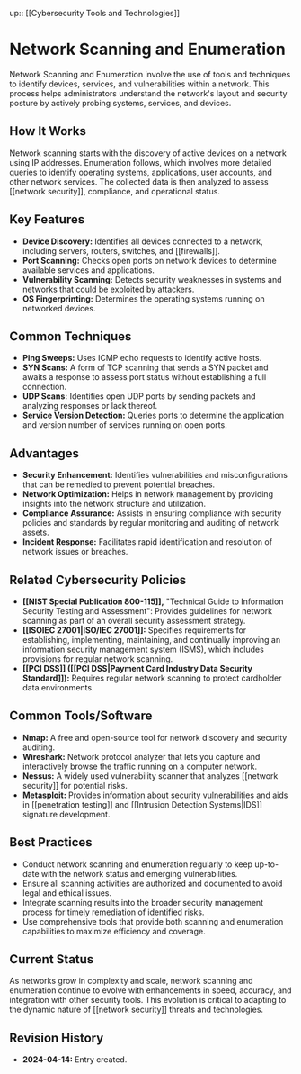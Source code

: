 up:: [[Cybersecurity Tools and Technologies]]
# Network Scanning and Enumeration

Network Scanning and Enumeration involve the use of tools and techniques to identify devices, services, and vulnerabilities within a network. This process helps administrators understand the network's layout and security posture by actively probing systems, services, and devices.

## How It Works

Network scanning starts with the discovery of active devices on a network using IP addresses. Enumeration follows, which involves more detailed queries to identify operating systems, applications, user accounts, and other network services. The collected data is then analyzed to assess [[network security]], compliance, and operational status.

## Key Features

- **Device Discovery:** Identifies all devices connected to a network, including servers, routers, switches, and [[firewalls]].
- **Port Scanning:** Checks open ports on network devices to determine available services and applications.
- **Vulnerability Scanning:** Detects security weaknesses in systems and networks that could be exploited by attackers.
- **OS Fingerprinting:** Determines the operating systems running on networked devices.

## Common Techniques

- **Ping Sweeps:** Uses ICMP echo requests to identify active hosts.
- **SYN Scans:** A form of TCP scanning that sends a SYN packet and awaits a response to assess port status without establishing a full connection.
- **UDP Scans:** Identifies open UDP ports by sending packets and analyzing responses or lack thereof.
- **Service Version Detection:** Queries ports to determine the application and version number of services running on open ports.

## Advantages

- **Security Enhancement:** Identifies vulnerabilities and misconfigurations that can be remedied to prevent potential breaches.
- **Network Optimization:** Helps in network management by providing insights into the network structure and utilization.
- **Compliance Assurance:** Assists in ensuring compliance with security policies and standards by regular monitoring and auditing of network assets.
- **Incident Response:** Facilitates rapid identification and resolution of network issues or breaches.

## Related Cybersecurity Policies

- **[[NIST Special Publication 800-115]],** "Technical Guide to Information Security Testing and Assessment": Provides guidelines for network scanning as part of an overall security assessment strategy.
- **[[ISOIEC 27001|ISO/IEC 27001]]:** Specifies requirements for establishing, implementing, maintaining, and continually improving an information security management system (ISMS), which includes provisions for regular network scanning.
- **[[PCI DSS]] ([[PCI DSS|Payment Card Industry Data Security Standard]]):** Requires regular network scanning to protect cardholder data environments.

## Common Tools/Software

- **Nmap:** A free and open-source tool for network discovery and security auditing.
- **Wireshark:** Network protocol analyzer that lets you capture and interactively browse the traffic running on a computer network.
- **Nessus:** A widely used vulnerability scanner that analyzes [[network security]] for potential risks.
- **Metasploit:** Provides information about security vulnerabilities and aids in [[penetration testing]] and [[Intrusion Detection Systems|IDS]] signature development.

## Best Practices

- Conduct network scanning and enumeration regularly to keep up-to-date with the network status and emerging vulnerabilities.
- Ensure all scanning activities are authorized and documented to avoid legal and ethical issues.
- Integrate scanning results into the broader security management process for timely remediation of identified risks.
- Use comprehensive tools that provide both scanning and enumeration capabilities to maximize efficiency and coverage.

## Current Status

As networks grow in complexity and scale, network scanning and enumeration continue to evolve with enhancements in speed, accuracy, and integration with other security tools. This evolution is critical to adapting to the dynamic nature of [[network security]] threats and technologies.

## Revision History

- **2024-04-14:** Entry created.